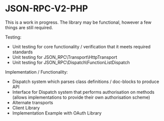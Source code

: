 JSON-RPC-V2-PHP
===============

This is a work in progress. The library may be functional, however a few things are still required.

Testing:

* Unit testing for core functionality / verification that it meets required standards
* Unit testing for JSON_RPC\Transport\HttpTransport
* Unit testing for JSON_RPC\Dispatch\FunctionListDispatch

Implementation / Functionality:

* Dispatch system which parses class definitions / doc-blocks to produce API
* Interface for Dispatch system that performs authorisation on methods (allows implementations to provide their own authorisation scheme)
* Alternate transports
* Client Library
* Implementation Example with OAuth Library